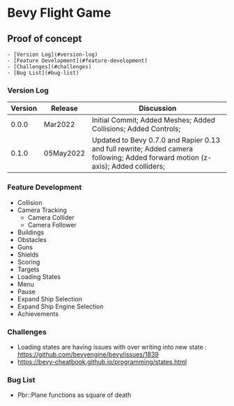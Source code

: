 # Bevy Flight Game

## Proof of concept


    - [Version Log](#version-log)
    - [Feature Development](#feature-development)
    - [Challenges](#challenges)
    - [Bug List](#bug-list)

### Version Log
| Version | Release   | Discussion                                                                                                                      |
| ------- | --------- | ------------------------------------------------------------------------------------------------------------------------------- |
| 0.0.0   | Mar2022   | Initial Commit; Added Meshes; Added Collisions; Added Controls;                                                                 |
| 0.1.0   | 05May2022 | Updated to Bevy 0.7.0 and Rapier 0.13 and full rewrite; Added camera following; Added forward motion (z-axis); Added colliders; |

### Feature Development
- Collision 
- Camera Tracking
  - Camera Collider
  - Camera Follower
- Buildings
- Obstacles
-  Guns
- Shields
- Scoring
- Targets
- Loading States
- Menu
- Pause
- Expand Ship Selection
- Expand Ship Engine Selection
- Achievements


### Challenges
- Loading states are having issues with over writing into new state : https://github.com/bevyengine/bevy/issues/1839
- https://bevy-cheatbook.github.io/programming/states.html

### Bug List
- Pbr::Plane functions as square of death

